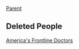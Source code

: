 [Parent](#pages/blog/cv19/index)

## Deleted People

[America's Frontline Doctors](#pages/blog/cv19/frontline)

